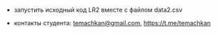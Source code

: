 - запустить исходный код LR2 вместе с файлом data2.csv


- контакты студента: temachkan@gmail.com, https://t.me/temachkan
